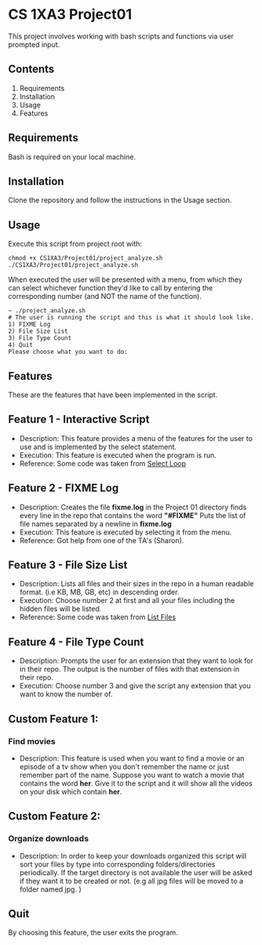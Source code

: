 #  CS 1XA3 Project01
This project involves working with bash scripts and functions via user prompted input.

 ## Contents 
 1. Requirements
 2. Installation
 3. Usage
 4. Features
 
## Requirements
Bash is required on your local machine.
## Installation
Clone the repository and follow the instructions in the Usage section.
## Usage

Execute this script from project root with:

`chmod +x CS1XA3/Project01/project_analyze.sh`
`./CS1XA3/Project01/project_analyze.sh`
 
 When executed the user will be presented with a menu, from which they can select whichever function they'd like to call by entering the corresponding number (and NOT the name of the function). 
 ```
 ~ ./project_analyze.sh
 # The user is running the script and this is what it should look like.
 1) FIXME Log
 2) File Size List
 3) File Type Count
 4) Quit
 Please choose what you want to do:
 ```
 ## Features
 These are the features that have been implemented in the script.
## Feature 1 - Interactive Script
* Description: This feature provides a menu of the features for the user to use and is implemented by the select statement.
* Execution: This feature is executed when the program is run.
* Reference: Some code was taken from [Select Loop](https://bash.cyberciti.biz/guide/Select_loop)

## Feature 2 - FIXME Log

* Description: Creates the file **fixme.log**   in the Project 01 directory
	finds every line in the repo that contains the word **"#FIXME"**
	Puts the list of file names separated by a newline in **fixme.log**
* Execution: This feature is executed by selecting it from the menu.
* Reference: Got help from one of the TA's (Sharon).

## Feature 3 - File Size List
* Description: Lists all files and their sizes in the repo in a human readable format. (i.e KB, MB, GB, etc) in descending order.
* Execution: Choose number 2 at first and all your files including
the hidden files will be listed.
* Reference: Some code was taken from [List Files]( https://www.tecmint.com/list-files-ordered-by-size-in-linux/)

## Feature 4 - File Type Count
* Description: Prompts the user for an extension that they want to look for 
in their repo. The output is the number of files with that extension in their repo.
* Execution: Choose number 3 and give the script any extension that
you want to know the number of.

## Custom Feature 1:

### Find movies 
* Description: This feature is used when you want to find a movie or an episode of a tv show when you don't remember the name or just remember part of the name. Suppose you want to watch a movie that contains the word **her**. Give it to the script and it will show all the videos on your disk which contain **her**. 
## Custom Feature 2:
###  Organize downloads
* Description: In order to keep your downloads organized this script will sort your files by type into corresponding folders/directories periodically. If the target directory is not available the user will be asked if they want it to be created or not. (e.g all jpg files will be moved to a folder named jpg. )
## Quit
By choosing this feature, the user exits the program.
